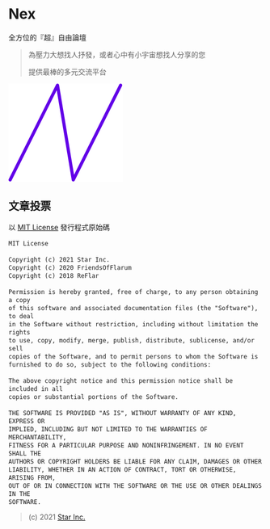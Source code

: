 # Nex

全方位的『超』自由論壇
> 為壓力大想找人抒發，或者心中有小宇宙想找人分享的您
>
> 提供最棒的多元交流平台

![logo](nex.png)

## 文章投票

以 [MIT License](LICENSE) 發行程式原始碼

    MIT License
    
    Copyright (c) 2021 Star Inc.
    Copyright (c) 2020 FriendsOfFlarum
    Copyright (c) 2018 ReFlar
    
    Permission is hereby granted, free of charge, to any person obtaining a copy
    of this software and associated documentation files (the "Software"), to deal
    in the Software without restriction, including without limitation the rights
    to use, copy, modify, merge, publish, distribute, sublicense, and/or sell
    copies of the Software, and to permit persons to whom the Software is
    furnished to do so, subject to the following conditions:
    
    The above copyright notice and this permission notice shall be included in all
    copies or substantial portions of the Software.
    
    THE SOFTWARE IS PROVIDED "AS IS", WITHOUT WARRANTY OF ANY KIND, EXPRESS OR
    IMPLIED, INCLUDING BUT NOT LIMITED TO THE WARRANTIES OF MERCHANTABILITY,
    FITNESS FOR A PARTICULAR PURPOSE AND NONINFRINGEMENT. IN NO EVENT SHALL THE
    AUTHORS OR COPYRIGHT HOLDERS BE LIABLE FOR ANY CLAIM, DAMAGES OR OTHER
    LIABILITY, WHETHER IN AN ACTION OF CONTRACT, TORT OR OTHERWISE, ARISING FROM,
    OUT OF OR IN CONNECTION WITH THE SOFTWARE OR THE USE OR OTHER DEALINGS IN THE
    SOFTWARE.

> (c) 2021 [Star Inc.](https://starinc.xyz)
